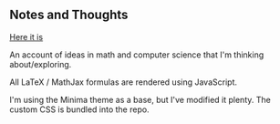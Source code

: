## Notes and Thoughts

[Here it is](https://delpinolisette.github.io/)

An account of ideas in math and computer science that I'm thinking about/exploring. 

All LaTeX / MathJax formulas are rendered using JavaScript. 

I'm using the Minima theme as a base, but I've modified it plenty. The custom CSS is bundled into the repo. 

